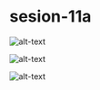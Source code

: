# sesion-11a

![alt-text](./archivos/tme-11a-intro.png)

![alt-text](./archivos/tme-11a-apunte.png)

![alt-text](./archivos/tme-11a-relevante.png)
